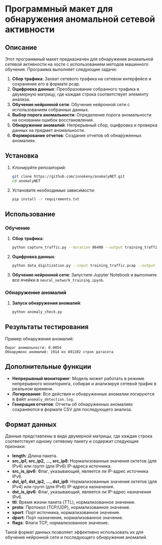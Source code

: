 # Программный макет для обнаружения аномальной сетевой активности

## Описание

Этот программный макет предназначен для обнаружения аномальной сетевой активности на хосте с использованием методов машинного обучения. Программа выполняет следующие задачи:

1. **Сбор трафика**: Захват сетевого трафика на сетевом интерфейсе и сохранение его в формате pcap.
2. **Оцифровка данных**: Преобразование собранного трафика в двумерную матрицу, где каждая строка соответствует элементу анализа.
3. **Обучение нейронной сети**: Обучение нейронной сети с использованием собранных данных.
4. **Выбор порога аномальности**: Определение порога аномальности на основании ошибок восстановления.
5. **Обнаружение аномалий**: Непрерывный сбор, оцифровка и проверка данных на предмет аномальности.
6. **Формирование отчетов**: Создание отчетов об обнаруженных аномалиях.

## Установка

1. Клонируйте репозиторий:
    ```bash
    git clone https://github.com/innokeny/anomalyNET.git
    cd anomalyNET
    ```

2. Установите необходимые зависимости:
    ```bash
    pip install -r requirements.txt
    ```

## Использование

### Обучение

1. **Сбор трафика**:
    ```bash
    python capture_traffic.py --duration 86400 --output training_traffic.pcap
    ```

2. **Оцифровка данных**:
    ```bash
    python data_digitization.py --input training_traffic.pcap --output training_features.csv
    ```

3. **Обучение нейронной сети**:
    Запустите Jupyter Notebook и выполните все ячейки в `neural_network_training.ipynb`.

### Обнаружение аномалий

1. **Запуск обнаружения аномалий**:
    ```bash
    python anomaly_check.py
    ```

## Результаты тестирования

Пример обнаружения аномалий:

```
Порог аномальности: 0.0054
Обнаружено аномалий: 1914 из 491102 строк датасета
```

## Дополнительные функции 

- **Непрерывный мониторинг**: Модель может работать в режиме непрерывного мониторинга, собирая и анализируя сетевой трафик в реальном времени.
- **Логирование**: Все действия и обнаруженные аномалии логируются в файл `anomaly_detection.log`.
- **Генерация отчетов**: Отчеты об обнаруженных аномалиях сохраняются в формате CSV для последующего анализа.

## Формат данных

Данные представлены в виде двумерной матрицы, где каждая строка соответствует одному сетевому пакету и содержит следующие признаки:

- **length**: Длина пакета.
- **src_ip1, src_ip2, ..., src_ip8**: Нормализованные значения октетов (для IPv4) или групп (для IPv6) IP-адреса источника.
- **src_is_ipv6**: Флаг, указывающий, является ли IP-адрес источника IPv6.
- **dst_ip1, dst_ip2, ..., dst_ip8**: Нормализованные значения октетов (для IPv4) или групп (для IPv6) IP-адреса назначения.
- **dst_is_ipv6**: Флаг, указывающий, является ли IP-адрес назначения IPv6.
- **ttl**: Время жизни пакета (TTL), нормализованное значение.
- **proto**: Протокол (TCP/UDP), нормализованное значение.
- **sport**: Порт источника, нормализованное значение.
- **dport**: Порт назначения, нормализованное значение.
- **flags**: Флаги TCP, нормализованное значение.

Такой формат данных позволяет эффективно использовать их для обучения нейронной сети и последующего обнаружения аномалий.


